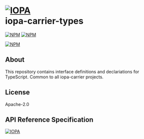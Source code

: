 # [![IOPA](https://iopa.io/iopa.png)](https://iopa.io)<br> iopa-carrier-types

[![NPM](https://img.shields.io/badge/iopa-certified-99cc33.svg?style=flat-square)](https://iopa.io/)
[![NPM](https://img.shields.io/badge/iopa-bot%20framework-F67482.svg?style=flat-square)](https://iopa.io/)

[![NPM](https://nodei.co/npm/iopa-carrier-types.png?downloads=true)](https://nodei.co/npm/iopa-carrier-types/)

## About

This repository contains interface definitions and declariations for TypeScript. Common to all
iopa-carrier projects.

## License

Apache-2.0

## API Reference Specification

[![IOPA](https://iopa.io/iopa.png)](https://iopa.io)
